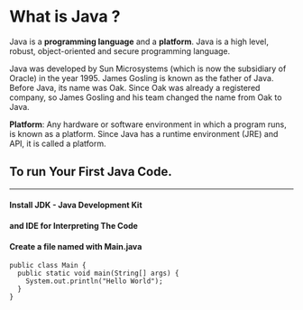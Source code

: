 # What is Java ?

Java is a **programming language** and a **platform**. Java is a high level, robust, object-oriented and secure programming language.

Java was developed by Sun Microsystems (which is now the subsidiary of Oracle) in the year 1995. James Gosling is known as the father of Java. Before Java, its name was Oak. Since Oak was already a registered company, so James Gosling and his team changed the name from Oak to Java.

**Platform**: Any hardware or software environment in which a program runs, is known as a platform. Since Java has a runtime environment (JRE) and API, it is called a platform.

## To run Your First Java Code.

---

#### Install JDK - **Java Development Kit**

#### and **IDE** for Interpreting The Code

#### Create a file named with **Main.java**

```
public class Main {
  public static void main(String[] args) {
    System.out.println("Hello World");
  }
}
```
